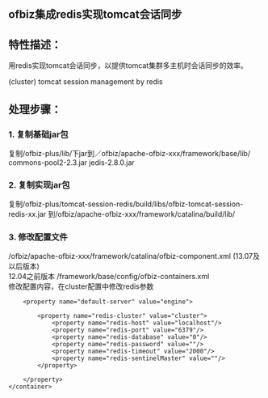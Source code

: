 ofbiz集成redis实现tomcat会话同步
----------------------------------- 

特性描述：
----------------------------------- 
用redis实现tomcat会话同步，以提供tomcat集群多主机时会话同步的效率。

 (cluster) tomcat session management by redis

处理步骤：
----------------------------------- 
### 1. 复制基础jar包
复制/ofbiz-plus/lib/下jar到／ofbiz/apache-ofbiz-xxx/framework/base/lib/
  commons-pool2-2.3.jar
  jedis-2.8.0.jar

### 2. 复制实现jar包
复制/ofbiz-plus/tomcat-session-redis/build/libs/ofbiz-tomcat-session-redis-xx.jar
到/ofbiz/apache-ofbiz-xxx/framework/catalina/build/lib/

### 3. 修改配置文件
/ofbiz/apache-ofbiz-xxx/framework/catalina/ofbiz-component.xml (13.07及以后版本)  <br />
12.04之前版本 /framework/base/config/ofbiz-containers.xml  <br />
修改配置内容，在cluster配置中修改redis参数
    <container name="catalina-container" loaders="main" class="org.ofbiz.catalina.container.CatalinaContainerRedis">
    
        <property name="default-server" value="engine">  
                     
            <property name="redis-cluster" value="cluster">
                <property name="redis-host" value="localhost"/>
                <property name="redis-port" value="6379"/>
                <property name="redis-database" value="0"/>
                <property name="redis-password" value=""/>
                <property name="redis-timeout" value="2000"/>
                <property name="redis-sentinelMaster" value=""/>
            </property>
            
        </property>
    </container>
